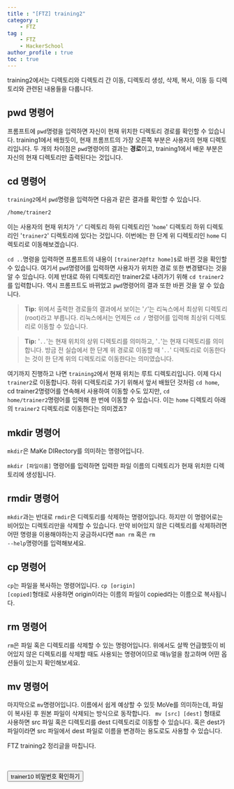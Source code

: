 ```yaml
---
title : "[FTZ] training2"
category : 
    - FTZ
tag : 
    - FTZ
    - HackerSchool
author_profile : true
toc : true
---
```


training2에서는 디렉토리와 디렉토리 간 이동, 디렉토리 생성, 삭제, 복사, 이동 등 디렉토리와 관련된 내용들을 다룹니다.

## pwd 명령어
프롬프트에 <code>pwd</code>명령을 입력하면 자신이 현재 위치한 디렉토리 경로를 확인할 수 있습니다. training1에서 배웠듯이, 현재 프롬프트의 가장 오른쪽 부분은 사용자의 현재 디렉토리입니다. 두 개의 차이점은 <code>pwd</code>명령어의 결과는 **경로**이고, training1에서 배운 부분은 자신의 현재 디렉토리만 출력된다는 것입니다.

## cd 명령어
<code>training2</code>에서 <code>pwd</code>명령을 입력하면 다음과 같은 결과를 확인할 수 있습니다.

```sh
/home/trainer2
```

이는 사용자의 현재 위치가 '<code>/</code>' 디렉토리 하위 디렉토리인 '<code>home</code>' 디렉토리 하위 디렉토리인 '<code>trainer2</code>' 디렉토리에 있다는 것입니다. 이번에는 한 단계 위 디렉토리인 <code>home</code> 디렉토리로 이동해보겠습니다.

<code>cd ..</code>명령을 입력하면 프롬프트의 내용이 <code>[trainer2@ftz home]$</code>로 바뀐 것을 확인할 수 있습니다. 여기서 <code>pwd</code>명령어를 입력하면 사용자가 위치한 경로 또한 변경됐다는 것을 알 수 있습니다. 이제 반대로 하위 디렉토리인 trainer2로 내려가기 위해  <code>cd trainer2</code>를 입력합니다. 역시 프롬프트도 바뀌었고 <code>pwd</code>명령어의 결과 또한 바뀐 것을 알 수 있습니다.

> **Tip:** 위에서 출력한 경로들의 결과에서 보이는 '<code>/</code>'는 리눅스에서 최상위 디렉토리(root)라고 부릅니다. 리눅스에서는 언제든 <code>cd /</code> 명령어를 입력해 최상위 디렉토리로 이동할 수 있습니다.  

> **Tip:** '<code>..</code>'는 현재 위치의 상위 디렉토리를 의미하고, '<code>.</code>'는 현재 디렉토리를 의미합니다. 방금 전 실습에서 한 단계 위 경로로 이동할 때 '<code>..</code>' 디렉토리로 이동한다는 것이 한 단계 위의 디렉토리로 이동한다는 의미였습니다.

여기까지 진행하고 나면 <code>training2</code>에서 현재 위치는 루트 디렉토리입니다. 이제 다시 <code>trainer2</code>로 이동합니다. 하위 디렉토리로 가기 위해서 앞서 배웠던 것처럼 <code>cd home</code>, <cdoe>cd trainer2</code>명령어를 연속해서 사용하여 이동할 수도 있지만, <code>cd home/trainer2</code>명령어를 입력해 한 번에 이동할 수 있습니다. 이는 <code>home</code> 디렉토리 아래의 <code>trainer2</code> 디렉토리로 이동한다는 의미겠죠?

## mkdir 명령어
<code>mkdir</code>은 MaKe DIRectory를 의미하는 명령어입니다.

<code>mkdir [파일이름]</code> 명령어를 입력하면 입력한 파일 이름의 디렉토리가 현재 위치한 디렉토리에 생성됩니다.

## rmdir 명령어
<code>mkdir</code>과는 반대로 <code>rmdir</code>은 디렉토리를 삭제하는 명령어입니다. 하지만 이 명령어로는 비어있는 디렉토리만을 삭제할 수 있습니다. 만약 비어있지 않은 디렉토리를 삭제하려면 어떤 명령을 이용해야하는지 궁금하시다면 <code>man rm</code> 혹은 <code>rm --help</code>명령어를 입력해보세요.

## cp 명령어
<code>cp</code>는 파일을 복사하는 명령어입니다. <code>cp [origin] [copied]</code>형태로 사용하면 origin이라는 이름의 파일이 copied라는 이름으로 복사됩니다. 

## rm 명령어
<code>rm</code>은 파일 혹은 디렉토리를 삭제할 수 있는 명령어입니다. 위에서도 살짝 언급했듯이 비어있지 않은 디렉토리를 삭제할 때도 사용되는 명령어이므로 매뉴얼을 참고하며 어떤 옵션들이 있는지 확인해보세요.

## mv 명령어
마지막으로 <code>mv</code>명령어입니다. 이름에서 쉽게 예상할 수 있듯 MoVe를 의미하는데, 파일이 복사된 후 원본 파일이 삭제되는 방식으로 동작합니다. <code> mv [src] [dest]</code> 형태로 사용하면 src 파일 혹은 디렉토리를 dest 디렉토리로 이동할 수 있습니다. 혹은 dest가 파일이라면 src 파일에서 dest 파일로 이름을 변경하는 용도로도 사용할 수 있습니다.

FTZ training2 정리글을 마칩니다. <br><br><br>



<button type="button" onclick="myFunction()" id="btn" class="btn btn--primary btn--small">trainer10 비밀번호 확인하기</button>
<strong id="str"></strong>
<script>
function myFunction() { 
  document.getElementById("str").innerHTML = "&nbsp;&nbsp;computer";
}
</script>